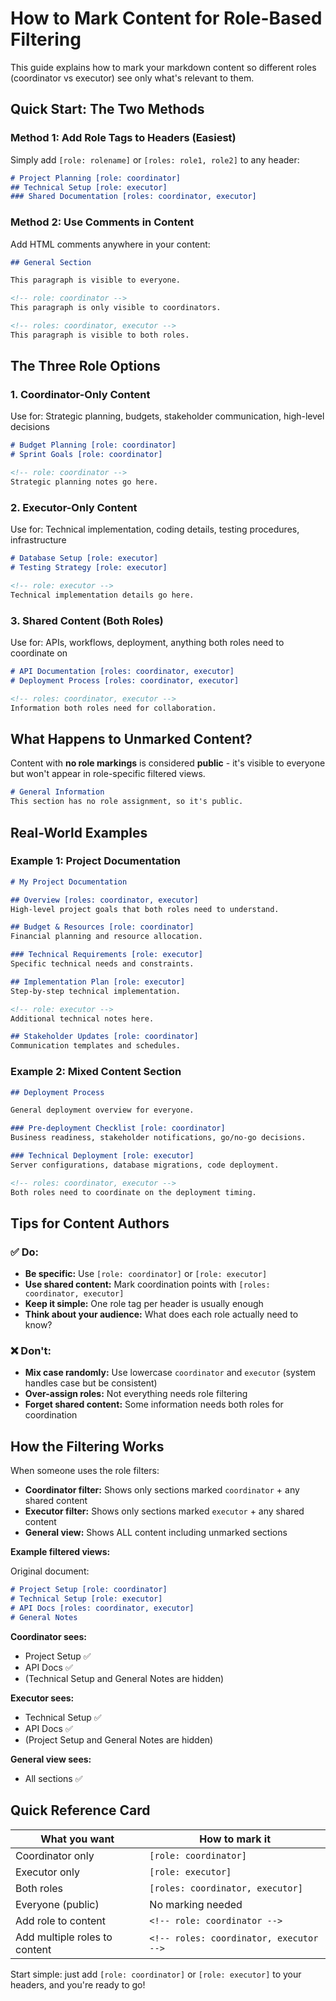 # How to Mark Content for Role-Based Filtering

This guide explains how to mark your markdown content so different roles (coordinator vs executor) see only what's relevant to them.

## Quick Start: The Two Methods

### Method 1: Add Role Tags to Headers (Easiest)

Simply add `[role: rolename]` or `[roles: role1, role2]` to any header:

```markdown
# Project Planning [role: coordinator]
## Technical Setup [role: executor]
### Shared Documentation [roles: coordinator, executor]
```

### Method 2: Use Comments in Content

Add HTML comments anywhere in your content:

```markdown
## General Section

This paragraph is visible to everyone.

<!-- role: coordinator -->
This paragraph is only visible to coordinators.

<!-- roles: coordinator, executor -->
This paragraph is visible to both roles.
```

## The Three Role Options

### 1. Coordinator-Only Content
Use for: Strategic planning, budgets, stakeholder communication, high-level decisions

```markdown
# Budget Planning [role: coordinator]
# Sprint Goals [role: coordinator]

<!-- role: coordinator -->
Strategic planning notes go here.
```

### 2. Executor-Only Content
Use for: Technical implementation, coding details, testing procedures, infrastructure

```markdown
# Database Setup [role: executor]
# Testing Strategy [role: executor]

<!-- role: executor -->
Technical implementation details go here.
```

### 3. Shared Content (Both Roles)
Use for: APIs, workflows, deployment, anything both roles need to coordinate on

```markdown
# API Documentation [roles: coordinator, executor]
# Deployment Process [roles: coordinator, executor]

<!-- roles: coordinator, executor -->
Information both roles need for collaboration.
```

## What Happens to Unmarked Content?

Content with **no role markings** is considered **public** - it's visible to everyone but won't appear in role-specific filtered views.

```markdown
# General Information
This section has no role assignment, so it's public.
```

## Real-World Examples

### Example 1: Project Documentation
```markdown
# My Project Documentation

## Overview [roles: coordinator, executor]
High-level project goals that both roles need to understand.

## Budget & Resources [role: coordinator]
Financial planning and resource allocation.

### Technical Requirements [role: executor]
Specific technical needs and constraints.

## Implementation Plan [role: executor]
Step-by-step technical implementation.

<!-- role: executor -->
Additional technical notes here.

## Stakeholder Updates [role: coordinator]
Communication templates and schedules.
```

### Example 2: Mixed Content Section
```markdown
## Deployment Process

General deployment overview for everyone.

### Pre-deployment Checklist [role: coordinator]
Business readiness, stakeholder notifications, go/no-go decisions.

### Technical Deployment [role: executor]
Server configurations, database migrations, code deployment.

<!-- roles: coordinator, executor -->
Both roles need to coordinate on the deployment timing.
```

## Tips for Content Authors

### ✅ Do:
- **Be specific:** Use `[role: coordinator]` or `[role: executor]`
- **Use shared content:** Mark coordination points with `[roles: coordinator, executor]`
- **Keep it simple:** One role tag per header is usually enough
- **Think about your audience:** What does each role actually need to know?

### ❌ Don't:
- **Mix case randomly:** Use lowercase `coordinator` and `executor` (system handles case but be consistent)
- **Over-assign roles:** Not everything needs role filtering
- **Forget shared content:** Some information needs both roles for coordination

## How the Filtering Works

When someone uses the role filters:

- **Coordinator filter:** Shows only sections marked `coordinator` + any shared content
- **Executor filter:** Shows only sections marked `executor` + any shared content
- **General view:** Shows ALL content including unmarked sections

**Example filtered views:**

Original document:
```markdown
# Project Setup [role: coordinator]
# Technical Setup [role: executor]
# API Docs [roles: coordinator, executor]
# General Notes
```

**Coordinator sees:**
- Project Setup ✅
- API Docs ✅
- (Technical Setup and General Notes are hidden)

**Executor sees:**
- Technical Setup ✅
- API Docs ✅
- (Project Setup and General Notes are hidden)

**General view sees:**
- All sections ✅

## Quick Reference Card

| What you want | How to mark it |
|---------------|----------------|
| Coordinator only | `[role: coordinator]` |
| Executor only | `[role: executor]` |
| Both roles | `[roles: coordinator, executor]` |
| Everyone (public) | No marking needed |
| Add role to content | `<!-- role: coordinator -->` |
| Add multiple roles to content | `<!-- roles: coordinator, executor -->` |

Start simple: just add `[role: coordinator]` or `[role: executor]` to your headers, and you're ready to go!